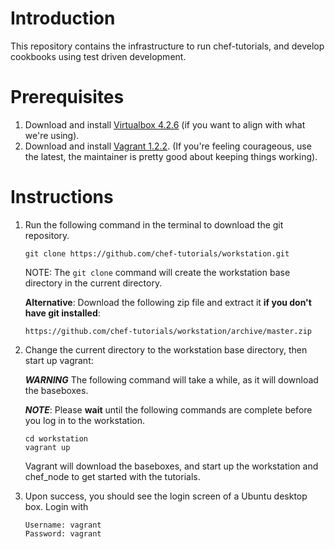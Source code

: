 Introduction
============
This repository contains the infrastructure to run chef-tutorials, and develop cookbooks using test driven development.


Prerequisites 
============

1.  Download and install [Virtualbox 4.2.6](https://www.virtualbox.org/wiki/Download_Old_Builds_4_2) (if you want to align with what we're using). 
2.  Download and install [Vagrant 1.2.2](http://downloads.vagrantup.com/tags/v1.2.2). (If you're feeling courageous, use the latest, the maintainer is pretty good about keeping things working).

Instructions
============

1.  Run the following command in the terminal to download the git repository.
    
    ```
    git clone https://github.com/chef-tutorials/workstation.git
    ```

    NOTE: The `git clone` command will create the workstation base directory in the current directory.
    
    __Alternative__: Download the following zip file and extract it __if you don't have git installed__:
    
    ```
    https://github.com/chef-tutorials/workstation/archive/master.zip
    ```
    
2.  Change the current directory to the workstation base directory, then start up vagrant:
    
    ___WARNING___
    The following command will take a while, as it will download the baseboxes.
    
    ___NOTE___: Please __wait__ until the following commands are complete before you log in to the workstation.
    
    ```
    cd workstation
    vagrant up 
    ```
    
    Vagrant will download the baseboxes, and start up the workstation and chef_node to get started with the tutorials.
   

4.  Upon success, you should see the login screen of a Ubuntu desktop box. Login with
    
    ```
    Username: vagrant
    Password: vagrant
    ```
